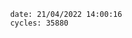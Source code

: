 

                date: 21/04/2022 14:00:16
                cycles: 35880

                         